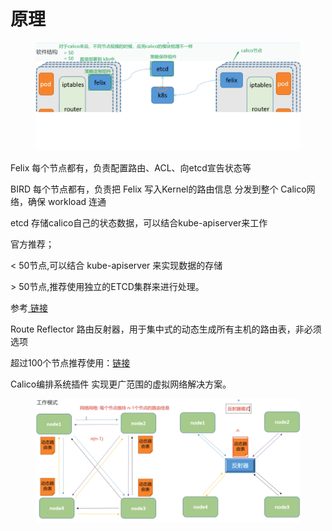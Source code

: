 # 原理

<figure><img src="../../../../../.gitbook/assets/image (29).png" alt=""><figcaption></figcaption></figure>

Felix 每个节点都有，负责配置路由、ACL、向etcd宣告状态等

BIRD 每个节点都有，负责把 Felix 写入Kernel的路由信息 分发到整个 Calico网络，确保 workload 连通

etcd 存储calico自己的状态数据，可以结合kube-apiserver来工作

官方推荐；

< 50节点,可以结合 kube-apiserver 来实现数据的存储

\> 50节点,推荐使用独立的ETCD集群来进行处理。

参考[ 链接](https://projectcalico.docs.tigera.io/getting-started/kubernetes/self-managed-onprem/onpremises#install-calico)

Route Reflector 路由反射器，用于集中式的动态生成所有主机的路由表，非必须选项

超过100个节点推荐使用：[链接](https://projectcalico.docs.tigera.io/getting-started/kubernetes/rancher#concepts)

Calico编排系统插件 实现更广范围的虚拟网络解决方案。

<figure><img src="../../../../../.gitbook/assets/image (30).png" alt=""><figcaption></figcaption></figure>
